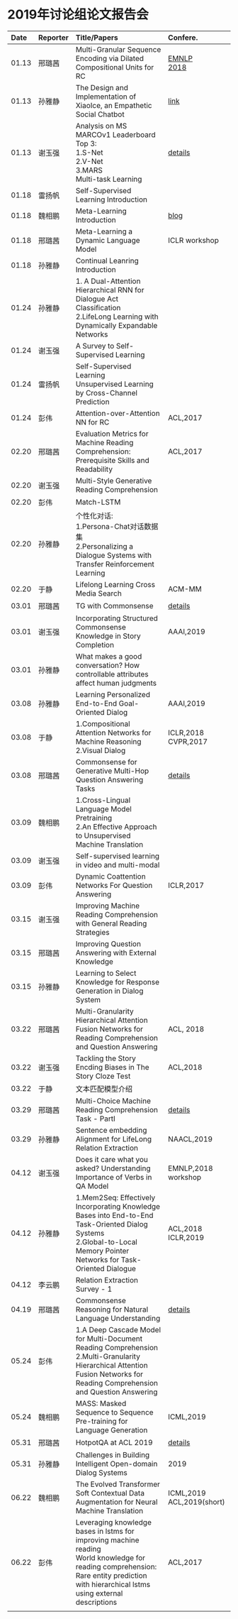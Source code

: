 # 2019年讨论组论文报告会

|Date| Reporter | Title/Papers | Confere. |
|:--|:-------|:-------|:--|
| 01.13 | 邢璐茜 | Multi-Granular Sequence Encoding via Dilated Compositional Units for RC | [EMNLP<br>2018](http://aclweb.org/anthology/D18-1238) |
| 01.13 | 孙雅静 | The Design and Implementation of XiaoIce, an Empathetic Social Chatbot | [link](https://arxiv.org/abs/1812.08989) |
| 01.13 | 谢玉强 | Analysis on MS MARCOv1 Leaderboard Top 3:<br>1.S-Net<br>2.V-Net<br>3.MARS<br>Multi-task Learning | [details](https://github.com/IndexFziQ/MSMARCO-MRC-Analysis) |
| 01.18 | 雷扬帆 | Self-Supervised Learning Introduction | |
| 01.18 | 魏相鹏 | Meta-Learning Introduction | [blog](https://lilianweng.github.io/lil-log/2018/11/30/meta-learning.html) |
| 01.18 | 邢璐茜 | Meta-Learning a Dynamic Language Model | ICLR workshop |
| 01.18 | 孙雅静 | Continual Leanring Introduction | |
| 01.24 | 孙雅静 | 1. A Dual-Attention Hierarchical RNN for Dialogue Act Classification<br>2.LifeLong Learning with Dynamically Expandable Networks | |
| 01.24 | 谢玉强 | A Survey to Self-Supervised Learning | |
| 01.24 | 雷扬帆 | Self-Supervised Learning<br>Unsupervised Learning by Cross-Channel Prediction | |
| 01.24 | 彭伟 | Attention-over-Attention NN for RC | ACL,2017 |
| 02.20 | 邢璐茜 | Evaluation Metrics for Machine Reading Comprehension: Prerequisite Skills and Readability | ACL,2017|
| 02.20 | 谢玉强 | Multi-Style Generative Reading Comprehension | |
| 02.20 | 彭伟 | Match-LSTM | |
| 02.20 | 孙雅静 | 个性化对话:<br>1.Persona-Chat对话数据集<br>2.Personalizing a Dialogue Systems with Transfer Reinforcement Learning | |
| 02.20 | 于静 | Lifelong Learning Cross Media Search | ACM-MM |
| 03.01 | 邢璐茜 | TG with Commonsense | [details](http://xingluxi.github.io/2019/01/23/paper-tg-with-commonsense/) |
| 03.01 | 谢玉强 | Incorporating Structured Commonsense Knowledge in Story Completion | AAAI,2019 |
| 03.01 | 孙雅静 | What makes a good conversation? How controllable attributes affect human judgments | |
| 03.08 | 孙雅静 | Learning Personalized End-to-End Goal-Oriented Dialog | AAAI,2019 |
| 03.08 | 于静 | 1.Compositional Attention Networks for Machine Reasoning<br>2.Visual Dialog | ICLR,2018<br>CVPR,2017 |
| 03.08 | 邢璐茜 | Commonsense for Generative Multi-Hop Question Answering Tasks | [details](http://xingluxi.github.io/2019/02/21/paper-emnlp2018-mhpgm/) |
| 03.09 | 魏相鹏 | 1.Cross-Lingual Language Model Pretraining<br>2.An Effective Approach to Unsupervised Machine Translation | |
| 03.09 | 谢玉强 | Self-supervised learning in video and multi-modal | |
| 03.09 | 彭伟 | Dynamic Coattention Networks For Question Answering | ICLR,2017 |
| 03.15 | 谢玉强 | Improving Machine Reading Comprehension with General Reading Strategies | |
| 03.15 | 邢璐茜 | Improving Question Answering with External Knowledge | |
| 03.15 | 孙雅静 | Learning to Select Knowledge for Response Generation in Dialog System | |
| 03.22 | 邢璐茜 | Multi-Granularity Hierarchical Attention Fusion Networks for Reading Comprehension and Question Answering | ACL, 2018 |
| 03.22 | 谢玉强 | Tackling the Story Encding Biases in The Story Cloze Test | ACL,2018 |
| 03.22 | 于静 | 文本匹配模型介绍 | |
| 03.29 | 邢璐茜 | Multi-Choice Machine Reading Comprehension Task - PartI | [details](http://xingluxi.github.io/2019/03/28/mrc-analysis-multichoice/) |
| 03.29 | 孙雅静 | Sentence embedding Alignment for LifeLong Relation Extraction | NAACL,2019  |
| 04.12 | 谢玉强 | Does it care what you asked? Understanding Importance of Verbs in QA Model | EMNLP,2018 workshop |
| 04.12 | 孙雅静 | 1.Mem2Seq: Effectively Incorporating Knowledge Bases into End-to-End Task-Oriented Dialog Systems<br>2.Global-to-Local Memory Pointer Networks for Task-Oriented Dialogue | ACL,2018<br>ICLR,2019 |
| 04.12 | 李云鹏 | Relation Extraction Survey - 1 | |
| 04.19 | 邢璐茜 | Commonsense Reasoning for Natural Language Understanding | [details](http://xingluxi.github.io/2019/04/18/mrc-cs-reasoning-for-nlu-survey/) |
| 05.24 | 彭伟 | 1.A Deep Cascade Model for Multi-Document Reading Comprehension<br>2.Multi-Granularity Hierarchical Attention Fusion Networks for Reading Comprehension and Question Answering | |
| 05.24 | 魏相鹏 | MASS: Masked Sequence to Sequence Pre-training for Language Generation | ICML,2019 |
| 05.31 | 邢璐茜 | HotpotQA at ACL 2019 | [details](http://xingluxi.github.io/2019/05/30/mrc-paper-hotpotqa/) |
| 05.31 | 孙雅静 | Challenges in Building Intelligent Open-domain Dialog Systems | 2019 |
| 06.22 | 魏相鹏 | The Evolved Transformer<br>Soft Contextual Data Augmentation for Neural Machine Translation | ICML,2019<br>ACL,2019(short) |
| 06.22 | 彭伟 | Leveraging knowledge bases in lstms for improving machine reading<br>World knowledge for reading comprehension: Rare entity prediction with hierarchical lstms using external descriptions | ACL,2017 |
|  | | | |

